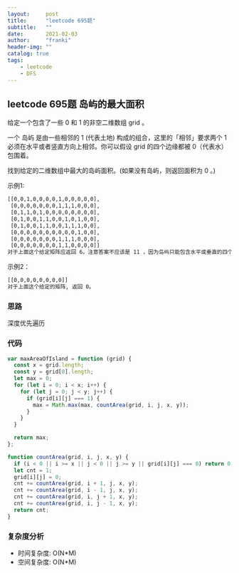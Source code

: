 ```yaml
---
layout:     post
title:      "leetcode 695题"
subtitle:   ""
date:       2021-02-03
author:     "franki"
header-img: ""
catalog: true
tags:
    - leetcode
    - DFS
---
```


## leetcode 695题 岛屿的最大面积

给定一个包含了一些 0 和 1 的非空二维数组 grid 。

一个 岛屿 是由一些相邻的 1 (代表土地) 构成的组合，这里的「相邻」要求两个 1 必须在水平或者竖直方向上相邻。你可以假设 grid 的四个边缘都被 0（代表水）包围着。

找到给定的二维数组中最大的岛屿面积。(如果没有岛屿，则返回面积为 0 。)

示例1:

```bash
[[0,0,1,0,0,0,0,1,0,0,0,0,0],
 [0,0,0,0,0,0,0,1,1,1,0,0,0],
 [0,1,1,0,1,0,0,0,0,0,0,0,0],
 [0,1,0,0,1,1,0,0,1,0,1,0,0],
 [0,1,0,0,1,1,0,0,1,1,1,0,0],
 [0,0,0,0,0,0,0,0,0,0,1,0,0],
 [0,0,0,0,0,0,0,1,1,1,0,0,0],
 [0,0,0,0,0,0,0,1,1,0,0,0,0]]
对于上面这个给定矩阵应返回 6。注意答案不应该是 11 ，因为岛屿只能包含水平或垂直的四个方向的 1 。
```

示例2：

```bash
[[0,0,0,0,0,0,0,0]]
对于上面这个给定的矩阵, 返回 0。
```

### 思路

深度优先遍历

### 代码

```js
var maxAreaOfIsland = function (grid) {
  const x = grid.length;
  const y = grid[0].length;
  let max = 0;
  for (let i = 0; i < x; i++) {
    for (let j = 0; j < y; j++) {
      if (grid[i][j] === 1) {
        max = Math.max(max, countArea(grid, i, j, x, y));
      }
    }
  }

  return max;
};

function countArea(grid, i, j, x, y) {
  if (i < 0 || i >= x || j < 0 || j >= y || grid[i][j] === 0) return 0;
  let cnt = 1;
  grid[i][j] = 0;
  cnt += countArea(grid, i + 1, j, x, y);
  cnt += countArea(grid, i - 1, j, x, y);
  cnt += countArea(grid, i, j + 1, x, y);
  cnt += countArea(grid, i, j - 1, x, y);
  return cnt;
}
```

### 复杂度分析

- 时间复杂度: O(N*M)
- 空间复杂度: O(N*M)
